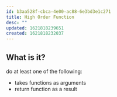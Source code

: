 ```yaml
---
id: b3aa528f-cbca-4e00-ac88-6e3bd3e1c271
title: High Order Function
desc: ""
updated: 1621818239651
created: 1621818232037
---
```


## What is it?

do at least one of the following:

- takes functions as arguments
- return function as a result
